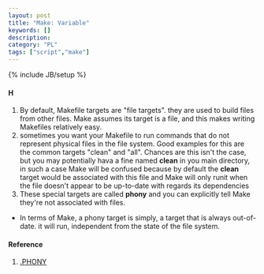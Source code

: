```yaml
--- 
layout: post 
title: "Make: Variable" 
keywords: [] 
description: 
category: "PL"
tags: ["script","make"] 
--- 
```

{% include JB/setup %}

#### H
1. By default, Makefile targets are "file targets". they are used to build files
   from other files. Make assumes its target is a file, and this makes writing
   Makefiles relatively easy.
2. sometimes you want your Makefile to run commands that do not represent
   physical files in the file system. Good examples for this are the common
   targets "clean" and "all". Chances are this isn't the case, but you may
   potentially hava a fine named **clean** in you main directory, in such a case
   Make will be confused because by default the **clean** target would be
   associated with this file and Make will only runit when the file doesn't
   appear to be up-to-date with regards its dependencies
3. These special targets are called **phony** and you can explicitly tell Make
   they're not associated with files.
- In terms of Make, a phony target is simply, a target that is always
  out-of-date. it will run, independent from the state of the file system. 




#### Reference
1. [.PHONY](https://stackoverflow.com/questions/2145590/what-is-the-purpose-of-phony-in-a-makefile)
